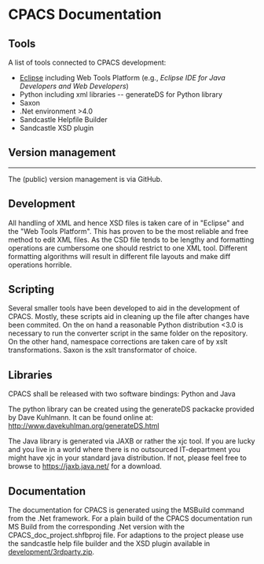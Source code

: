 # CPACS Documentation 

## Tools

A list of tools connected to CPACS development: 
- [Eclipse](https://www.eclipse.org/downloads/) including Web Tools Platform (e.g., _Eclipse IDE for Java Developers and Web Developers_)
- Python including xml libraries
  -- generateDS for Python library
- Saxon
- .Net environment >4.0
- Sandcastle Helpfile Builder
- Sandcastle XSD plugin 

## Version management
-------------------
The (public) version management is via GitHub. 

## Development
All handling of XML and hence XSD files is taken care of in "Eclipse" and the "Web Tools Platform". This has proven to be the most reliable and free method to edit XML files. As the CSD file tends to be lengthy and formatting operations are cumbersome one should restrict to one XML tool. Different formatting algorithms will result in different file layouts and make diff operations horrible. 

## Scripting
Several smaller tools have been developed to aid in the development of CPACS. Mostly, these scripts aid in cleaning up the file after changes have been commited. On the on hand a reasonable Python distribution <3.0 is necessary to run the converter script in the same folder on the repository. On the other hand, namespace corrections are taken care of by xslt transformations. Saxon is the xslt transformator of choice. 

## Libraries
CPACS shall be released with two software bindings: Python and Java

The python library can be created using the generateDS packacke provided by Dave Kuhlmann. It can be found online at: http://www.davekuhlman.org/generateDS.html

The Java library is generated via JAXB or rather the xjc tool. If you are lucky and you live in a world where there is no outsourced IT-department you might have xjc in your standard java distribution. If not, please feel free to browse to https://jaxb.java.net/ for a download.

## Documentation
The documentation for CPACS is generated using the MSBuild command from the .Net framework. For a plain build of the CPACS documentation run MS Build from the corresponding .Net version with the CPACS_doc_project.shfbproj file. For adaptions to the project please use the sandcastle help file builder and the XSD plugin available in [development/3rdparty.zip](../development/3rdparty.zip).

